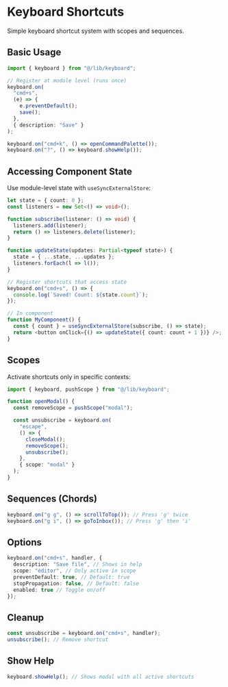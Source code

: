 # Keyboard Shortcuts

Simple keyboard shortcut system with scopes and sequences.

## Basic Usage

```ts
import { keyboard } from "@/lib/keyboard";

// Register at module level (runs once)
keyboard.on(
  "cmd+s",
  (e) => {
    e.preventDefault();
    save();
  },
  { description: "Save" }
);

keyboard.on("cmd+k", () => openCommandPalette());
keyboard.on("?", () => keyboard.showHelp());
```

## Accessing Component State

Use module-level state with `useSyncExternalStore`:

```ts
let state = { count: 0 };
const listeners = new Set<() => void>();

function subscribe(listener: () => void) {
  listeners.add(listener);
  return () => listeners.delete(listener);
}

function updateState(updates: Partial<typeof state>) {
  state = { ...state, ...updates };
  listeners.forEach(l => l());
}

// Register shortcuts that access state
keyboard.on("cmd+s", () => {
  console.log(`Saved! Count: ${state.count}`);
});

// In component
function MyComponent() {
  const { count } = useSyncExternalStore(subscribe, () => state);
  return <button onClick={() => updateState({ count: count + 1 })} />;
}
```

## Scopes

Activate shortcuts only in specific contexts:

```ts
import { keyboard, pushScope } from "@/lib/keyboard";

function openModal() {
  const removeScope = pushScope("modal");

  const unsubscribe = keyboard.on(
    "escape",
    () => {
      closeModal();
      removeScope();
      unsubscribe();
    },
    { scope: "modal" }
  );
}
```

## Sequences (Chords)

```ts
keyboard.on("g g", () => scrollToTop()); // Press 'g' twice
keyboard.on("g i", () => goToInbox()); // Press 'g' then 'i'
```

## Options

```ts
keyboard.on("cmd+s", handler, {
  description: "Save file", // Shows in help
  scope: "editor", // Only active in scope
  preventDefault: true, // Default: true
  stopPropagation: false, // Default: false
  enabled: true // Toggle on/off
});
```

## Cleanup

```ts
const unsubscribe = keyboard.on("cmd+s", handler);
unsubscribe(); // Remove shortcut
```

## Show Help

```ts
keyboard.showHelp(); // Shows modal with all active shortcuts
```
